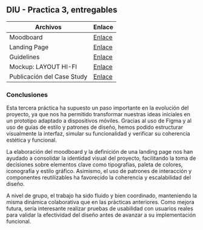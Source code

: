 ## DIU - Practica 3, entregables

| Archivos       | Enlace                 |
|----------------|------------------------|
| Moodboard | [Enlace](./moodboard.md) |
| Landing Page | [Enlace](./landingpage.md) |
| Guidelines | [Enlace](./guidelines.md) |
| Mockup: LAYOUT HI-FI | [Enlace](https://www.figma.com/proto/H6MAbSNR6fP3zFImcuXvOs/Pagina-Inicio-Mockup?page-id=0%3A1&node-id=1-2&viewport=402%2C181%2C0.2&t=MRlfMIh0oxqF1L89-1&scaling=scale-down&content-scaling=fixed&starting-point-node-id=1%3A2)|
| Publicación del Case Study | [Enlace](../README.md) |

### Conclusiones  

Esta tercera práctica ha supuesto un paso importante en la evolución del proyecto, ya que nos ha permitido transformar nuestras ideas iniciales en un prototipo adaptado a dispositivos móviles. Gracias al uso de Figma y al uso de guías de estilo y patrones de diseño, hemos podido estructurar visualmente la interfaz, simular su funcionalidad y verificar su coherencia estética y funcional.

La elaboración del moodboard y la definición de una landing page nos han ayudado a consolidar la identidad visual del proyecto, facilitando la toma de decisiones sobre elementos clave como tipografías, paleta de colores, iconografía y estilo gráfico. Asimismo, el uso de patrones de interacción y componentes reutilizables ha favorecido la coherencia y escalabilidad del diseño.

A nivel de grupo, el trabajo ha sido fluido y bien coordinado, manteniendo la misma dinámica colaborativa que en las prácticas anteriores. Como mejora futura, sería interesante realizar pruebas de usabilidad con usuarios reales para validar la efectividad del diseño antes de avanzar a su implementación funcional.
